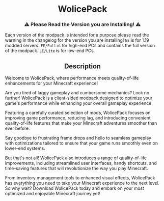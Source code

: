 <h1 align="center">WolicePack</h1>

<h3 align="center">⚠️ Please Read the Version you are Installing! ⚠️</h3>

Each version of the modpack is intended for a purpose please read the warning in the changelog for the version you are installing! `NE` is for 1.19 modded servers. `FE/Full` is for high-end PCs and contains the full version of the modpack. `LE/Lite` is for low-end PCs.

<h2 align="center">Description</h2>

Welcome to WolicePack, where performance meets quality-of-life enhancements for your Minecraft experience!

Are you tired of laggy gameplay and cumbersome mechanics? Look no further! WolicePack is a client-sided modpack designed to optimize your game's performance while enhancing your overall gameplay experience.

Featuring a carefully curated selection of mods, WolicePack focuses on improving game performance, reducing lag, and introducing convenient quality-of-life features that make your Minecraft adventures smoother than ever before.

Say goodbye to frustrating frame drops and hello to seamless gameplay with optimizations tailored to ensure that your game runs smoothly even on lower-end systems.

But that's not all! WolicePack also introduces a range of quality-of-life improvements, including streamlined user interfaces, handy shortcuts, and time-saving features that will revolutionize the way you play Minecraft.

From inventory management tools to enhanced visual effects, WolicePack has everything you need to take your Minecraft experience to the next level. So why wait? Download WolicePack today and embark on your most optimized and enjoyable Minecraft journey yet!
